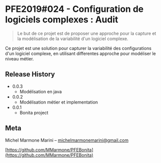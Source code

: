 # PFE2019#024 - Configuration de logiciels complexes : Audit

> Le but de ce projet est de proposer une approche pour la capture et la modélisation de la variabilité d'un logiciel complexe.

Ce projet est une solution pour capturer la variabilité des configurations d'un logiciel complexe, en utilisant differentes approche pour modéliser le niveau métier.


## Release History

* 0.0.3
    * Modélisation en java
* 0.0.2
    * Modélisation métier et implementation
* 0.0.1
    * Bonita project

## Meta

Michel Marmone Marini – michelmarmonemarini@gmail.com

[https://github.com/MMarmone/PFEBonita](https://github.com/MMarmone/PFEBonita)


[wiki]: https://github.com/MMarmone/PFEBonita/wiki/Wiki
